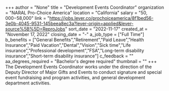 +++
author = "None"
title = "Development Events Coordinator"
organization = "NARAL Pro-Choice America"
location = "California"
salary = "$50,000-$58,000"
link = "https://jobs.lever.co/prochoiceamerica/8f1bed56-3e0b-4045-9531-145beea8ec3a?lever-origin=applied&lever-source%5B%5D=ReproJobs"
sort_date = "2022-11-17"
created_at = "November 17, 2022"
closing_date = "-"
a_job_type = ["Full Time"]
b_benefits = ["General Benefits","Retirement","Paid Leave","Health Insurance","Paid Vacation","Dental","Vision","Sick time","Life insurance","Professional development","FSA","Long-term disability insurance","Short-term disability insurance"]
c_feedback = ""
aa_degrees_required = "Bachelor's degree required"
thumbnail = ""
+++
The Development Events Coordinator works under the direction of the Deputy Director of Major Gifts and Events to conduct signature and special event fundraising and program activities, and general development department activities.
